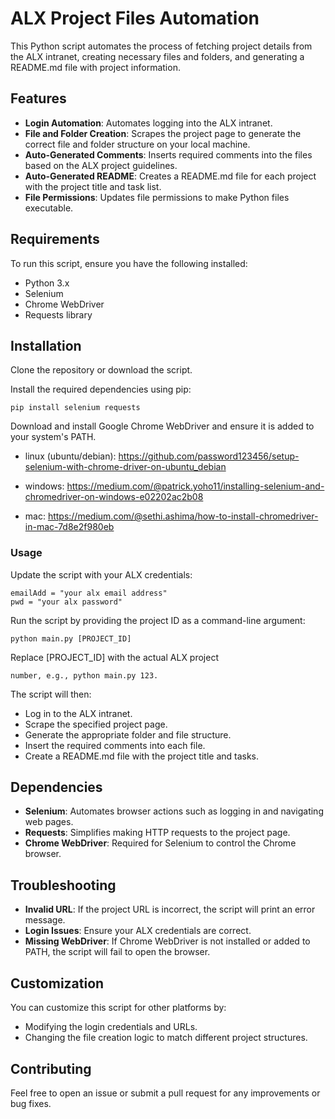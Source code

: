 # ALX Project Files Automation

This Python script automates the process of fetching project details from the ALX intranet, creating necessary files and folders, and generating a README.md file with project information.

## Features

- **Login Automation**: Automates logging into the ALX intranet.
- **File and Folder Creation**: Scrapes the project page to generate the correct file and folder structure on your local machine.
- **Auto-Generated Comments**: Inserts required comments into the files based on the ALX project guidelines.
- **Auto-Generated README**: Creates a README.md file for each project with the project title and task list.
- **File Permissions**: Updates file permissions to make Python files executable.

## Requirements

To run this script, ensure you have the following installed:

- Python 3.x
- Selenium
- Chrome WebDriver
- Requests library

## Installation

Clone the repository or download the script.

Install the required dependencies using pip:

```
pip install selenium requests
```

Download and install Google Chrome WebDriver and ensure it is added to your system's PATH.

- linux (ubuntu/debian): https://github.com/password123456/setup-selenium-with-chrome-driver-on-ubuntu_debian

- windows: https://medium.com/@patrick.yoho11/installing-selenium-and-chromedriver-on-windows-e02202ac2b08

- mac: https://medium.com/@sethi.ashima/how-to-install-chromedriver-in-mac-7d8e2f980eb

### Usage

Update the script with your ALX credentials:

```
emailAdd = "your alx email address"
pwd = "your alx password"
```

Run the script by providing the project ID as a command-line argument:

```
python main.py [PROJECT_ID]
```

Replace [PROJECT_ID] with the actual ALX project

```
number, e.g., python main.py 123.
```

The script will then:

- Log in to the ALX intranet.
- Scrape the specified project page.
- Generate the appropriate folder and file structure.
- Insert the required comments into each file.
- Create a README.md file with the project title and tasks.

## Dependencies

- **Selenium**: Automates browser actions such as logging in and navigating web pages.
- **Requests**: Simplifies making HTTP requests to the project page.
- **Chrome WebDriver**: Required for Selenium to control the Chrome browser.

## Troubleshooting

- **Invalid URL**: If the project URL is incorrect, the script will print an error message.
- **Login Issues**: Ensure your ALX credentials are correct.
- **Missing WebDriver**: If Chrome WebDriver is not installed or added to PATH, the script will fail to open the browser.

## Customization

You can customize this script for other platforms by:

- Modifying the login credentials and URLs.
- Changing the file creation logic to match different project structures.

## Contributing

Feel free to open an issue or submit a pull request for any improvements or bug fixes.
